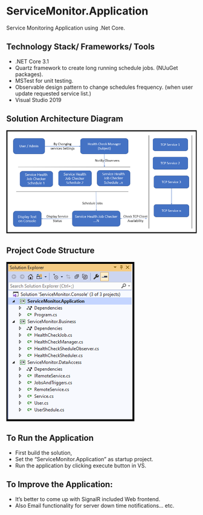 # ServiceMonitor.Application
Service Monitoring Application using .Net Core.

## Technology Stack/ Frameworks/ Tools
* .NET Core 3.1
* Quartz framework to create long running schedule jobs. (NUuGet packages).
* MSTest for unit testing.
* Observable design pattern to change schedules frequency. (when user update requested service list.)
* Visual Studio 2019

## Solution Architecture Diagram
![Architecture Diagram](https://github.com/liyanagesankha/ServiceMonitor.Application/blob/master/Images/ArchitectureDiagram.png?raw=true)

## Project Code Structure
![Code Structure](https://github.com/liyanagesankha/ServiceMonitor.Application/blob/master/Images/CodeStructure.png?raw=true)

## To Run the Application
* First build the solution,
* Set the “ServiceMonitor.Application” as startup project.
* Run the application by clicking execute button in VS.

## To Improve the Application: 
* It’s better to come up with SignalR included Web frontend. 
* Also Email functionality for server down time notifications… etc.
